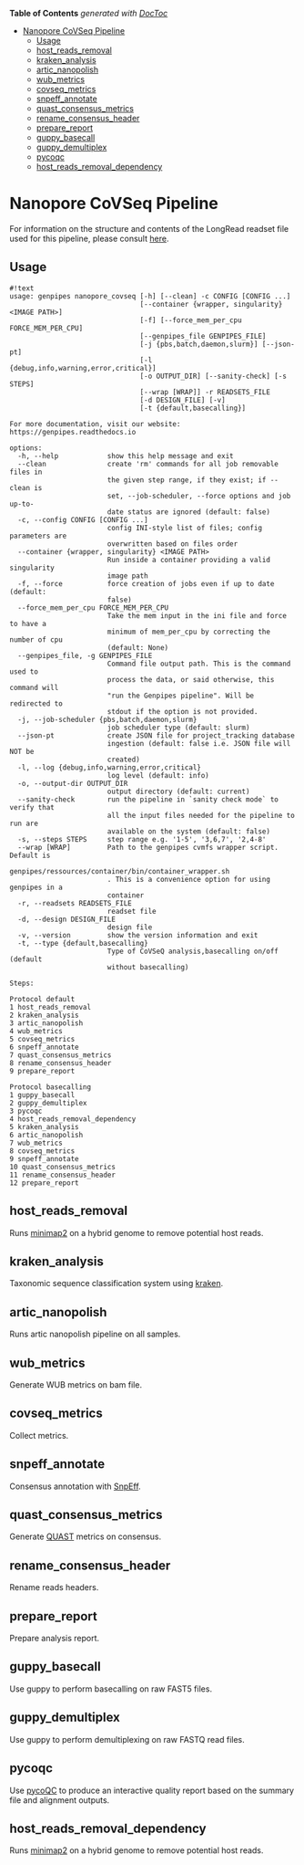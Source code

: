 <!-- START doctoc generated TOC please keep comment here to allow auto update -->
<!-- DON'T EDIT THIS SECTION, INSTEAD RE-RUN doctoc TO UPDATE -->
**Table of Contents**  *generated with [DocToc](https://github.com/thlorenz/doctoc)*

- [Nanopore CoVSeq Pipeline](#nanopore-covseq-pipeline)
  - [Usage](#usage)
  - [host_reads_removal](#host_reads_removal)
  - [kraken_analysis](#kraken_analysis)
  - [artic_nanopolish](#artic_nanopolish)
  - [wub_metrics](#wub_metrics)
  - [covseq_metrics](#covseq_metrics)
  - [snpeff_annotate](#snpeff_annotate)
  - [quast_consensus_metrics](#quast_consensus_metrics)
  - [rename_consensus_header](#rename_consensus_header)
  - [prepare_report](#prepare_report)
  - [guppy_basecall](#guppy_basecall)
  - [guppy_demultiplex](#guppy_demultiplex)
  - [pycoqc](#pycoqc)
  - [host_reads_removal_dependency](#host_reads_removal_dependency)

<!-- END doctoc generated TOC please keep comment here to allow auto update -->

Nanopore CoVSeq Pipeline
==============

For information on the structure and contents of the LongRead readset file used for this pipeline, please consult [here](https://genpipes.readthedocs.io/en/latest/get-started/concepts/readset_file.html#readset-file).

Usage
-----

```
#!text
usage: genpipes nanopore_covseq [-h] [--clean] -c CONFIG [CONFIG ...]
                                [--container {wrapper, singularity} <IMAGE PATH>]
                                [-f] [--force_mem_per_cpu FORCE_MEM_PER_CPU]
                                [--genpipes_file GENPIPES_FILE]
                                [-j {pbs,batch,daemon,slurm}] [--json-pt]
                                [-l {debug,info,warning,error,critical}]
                                [-o OUTPUT_DIR] [--sanity-check] [-s STEPS]
                                [--wrap [WRAP]] -r READSETS_FILE
                                [-d DESIGN_FILE] [-v]
                                [-t {default,basecalling}]

For more documentation, visit our website: https://genpipes.readthedocs.io

options:
  -h, --help            show this help message and exit
  --clean               create 'rm' commands for all job removable files in
                        the given step range, if they exist; if --clean is
                        set, --job-scheduler, --force options and job up-to-
                        date status are ignored (default: false)
  -c, --config CONFIG [CONFIG ...]
                        config INI-style list of files; config parameters are
                        overwritten based on files order
  --container {wrapper, singularity} <IMAGE PATH>
                        Run inside a container providing a valid singularity
                        image path
  -f, --force           force creation of jobs even if up to date (default:
                        false)
  --force_mem_per_cpu FORCE_MEM_PER_CPU
                        Take the mem input in the ini file and force to have a
                        minimum of mem_per_cpu by correcting the number of cpu
                        (default: None)
  --genpipes_file, -g GENPIPES_FILE
                        Command file output path. This is the command used to
                        process the data, or said otherwise, this command will
                        "run the Genpipes pipeline". Will be redirected to
                        stdout if the option is not provided.
  -j, --job-scheduler {pbs,batch,daemon,slurm}
                        job scheduler type (default: slurm)
  --json-pt             create JSON file for project_tracking database
                        ingestion (default: false i.e. JSON file will NOT be
                        created)
  -l, --log {debug,info,warning,error,critical}
                        log level (default: info)
  -o, --output-dir OUTPUT_DIR
                        output directory (default: current)
  --sanity-check        run the pipeline in `sanity check mode` to verify that
                        all the input files needed for the pipeline to run are
                        available on the system (default: false)
  -s, --steps STEPS     step range e.g. '1-5', '3,6,7', '2,4-8'
  --wrap [WRAP]         Path to the genpipes cvmfs wrapper script. Default is 
                        genpipes/ressources/container/bin/container_wrapper.sh
                        . This is a convenience option for using genpipes in a
                        container
  -r, --readsets READSETS_FILE
                        readset file
  -d, --design DESIGN_FILE
                        design file
  -v, --version         show the version information and exit
  -t, --type {default,basecalling}
                        Type of CoVSeQ analysis,basecalling on/off (default
                        without basecalling)

Steps:

Protocol default
1 host_reads_removal
2 kraken_analysis
3 artic_nanopolish
4 wub_metrics
5 covseq_metrics
6 snpeff_annotate
7 quast_consensus_metrics
8 rename_consensus_header
9 prepare_report

Protocol basecalling
1 guppy_basecall
2 guppy_demultiplex
3 pycoqc
4 host_reads_removal_dependency
5 kraken_analysis
6 artic_nanopolish
7 wub_metrics
8 covseq_metrics
9 snpeff_annotate
10 quast_consensus_metrics
11 rename_consensus_header
12 prepare_report
```

host_reads_removal 
------------------
 
Runs [minimap2](https://github.com/lh3/minimap2) on a hybrid genome to remove potential host reads.

kraken_analysis 
---------------
 
Taxonomic sequence classification system using [kraken](https://github.com/DerrickWood/kraken2).

artic_nanopolish 
----------------
 
Runs artic nanopolish pipeline on all samples.

wub_metrics 
-----------
 
Generate WUB metrics on bam file.

covseq_metrics 
--------------
 
Collect metrics.

snpeff_annotate 
---------------
 
Consensus annotation with [SnpEff](https://pcingola.github.io/SnpEff/).

quast_consensus_metrics 
-----------------------
 
Generate [QUAST](http://quast.sourceforge.net/) metrics on consensus.

rename_consensus_header 
-----------------------
 
Rename reads headers.

prepare_report 
--------------
 
Prepare analysis report.

guppy_basecall 
--------------
 
Use guppy to perform basecalling on raw FAST5 files.

guppy_demultiplex 
-----------------
 
Use guppy to perform demultiplexing on raw FASTQ read files.

pycoqc 
------
 
Use [pycoQC](https://hpc.nih.gov/apps/pycoQC.html) to produce an interactive quality report based on the summary file and
alignment outputs.

host_reads_removal_dependency 
-----------------------------
 
Runs [minimap2](https://github.com/lh3/minimap2) on a hybrid genome to remove potential host reads.

